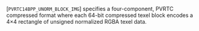 [`PVRTC14BPP_UNORM_BLOCK_IMG`] specifies a four-component,
PVRTC compressed format where each 64-bit compressed texel block encodes
a 4×4 rectangle of unsigned normalized RGBA texel data.
